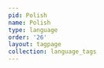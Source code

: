 ```yaml
---
pid: Polish
name: Polish
type: language
order: '26'
layout: tagpage
collection: language_tags
---
```

